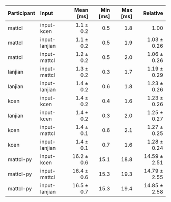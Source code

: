 | Participant | Input | Mean [ms] | Min [ms] | Max [ms] | Relative |
|:---|:---|---:|---:|---:|---:|
| mattcl | input-kcen | 1.1 ± 0.2 | 0.5 | 1.8 | 1.00 |
| mattcl | input-lanjian | 1.1 ± 0.2 | 0.5 | 1.9 | 1.03 ± 0.26 |
| mattcl | input-mattcl | 1.2 ± 0.2 | 0.5 | 2.0 | 1.06 ± 0.26 |
| lanjian | input-mattcl | 1.3 ± 0.2 | 0.3 | 1.7 | 1.19 ± 0.29 |
| lanjian | input-lanjian | 1.4 ± 0.2 | 0.6 | 1.8 | 1.23 ± 0.26 |
| kcen | input-kcen | 1.4 ± 0.2 | 0.4 | 1.6 | 1.23 ± 0.26 |
| lanjian | input-kcen | 1.4 ± 0.2 | 0.3 | 2.0 | 1.25 ± 0.27 |
| kcen | input-mattcl | 1.4 ± 0.1 | 0.6 | 2.1 | 1.27 ± 0.25 |
| kcen | input-lanjian | 1.4 ± 0.1 | 0.7 | 1.6 | 1.28 ± 0.24 |
| mattcl-py | input-kcen | 16.2 ± 0.6 | 15.1 | 18.8 | 14.59 ± 2.51 |
| mattcl-py | input-mattcl | 16.4 ± 0.6 | 15.3 | 19.3 | 14.79 ± 2.55 |
| mattcl-py | input-lanjian | 16.5 ± 0.7 | 15.3 | 19.4 | 14.85 ± 2.58 |
